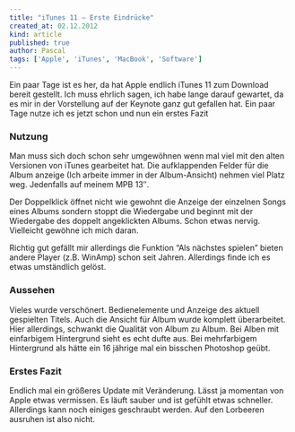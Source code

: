 ```yaml
---
title: "iTunes 11 – Erste Eindrücke"
created_at: 02.12.2012
kind: article
published: true
author: Pascal
tags: ['Apple', 'iTunes', 'MacBook', 'Software']
---
```

Ein paar Tage ist es her, da hat Apple endlich iTunes 11 zum Download bereit gestellt. Ich muss ehrlich sagen, ich habe lange darauf gewartet, da es mir in der Vorstellung auf der Keynote ganz gut gefallen hat. Ein paar Tage nutze ich es jetzt schon und nun ein erstes Fazit

<!-- more -->

### Nutzung
Man muss sich doch schon sehr umgewöhnen wenn mal viel mit den alten Versionen von iTunes gearbeitet hat. Die aufklappenden Felder für die Album anzeige (Ich arbeite immer in der Album-Ansicht) nehmen viel Platz weg. Jedenfalls auf meinem MPB 13″.

Der Doppelklick öffnet nicht wie gewohnt die Anzeige der einzelnen Songs eines Albums sondern stoppt die Wiedergabe und beginnt mit der Wiedergabe des doppelt angeklickten Albums. Schon etwas nervig. Vielleicht gewöhne ich mich daran.

Richtig gut gefällt mir allerdings die Funktion “Als nächstes spielen” bieten andere Player (z.B. WinAmp) schon seit Jahren. Allerdings finde ich es etwas umständlich gelöst.

### Aussehen

Vieles wurde verschönert. Bedienelemente und Anzeige des aktuell gespielten Titels. Auch die Ansicht für Album wurde komplett überarbeitet. Hier allerdings, schwankt die Qualität von Album zu Album. Bei Alben mit einfarbigem Hintergrund sieht es echt dufte aus. Bei mehrfarbigem Hintergrund als hätte ein 16 jährige mal ein bisschen Photoshop geübt.

### Erstes Fazit

Endlich mal ein größeres Update mit Veränderung. Lässt ja momentan von Apple etwas vermissen. Es läuft sauber und ist gefühlt etwas schneller. Allerdings kann noch einiges geschraubt werden. Auf den Lorbeeren ausruhen ist also nicht.